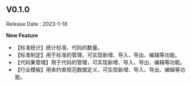 ## V0.1.0

Release Date : 2023-1-18

**New Feature**

- 【标准统计】统计标准、代码的数量。
- 【标准制定】用于标准的管理，可实现新增、导入、导出、编辑等功能。
- 【代码集管理】用于代码的管理，可实现新增、导入、导出、编辑等功能。
- 【行业模板】用来约束规范数据定义，可实现新增、导入、导出、编辑等功能。
